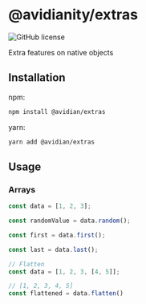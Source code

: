# @avidianity/extras

![GitHub license](https://img.shields.io/badge/license-MIT-blue.svg)

Extra features on native objects

## Installation

npm:

```bash
npm install @avidian/extras
```

yarn:

```bash
yarn add @avidian/extras
```

## Usage

### Arrays

```javascript
const data = [1, 2, 3];

const randomValue = data.random();

const first = data.first();

const last = data.last();

// Flatten
const data = [1, 2, 3, [4, 5]];

// [1, 2, 3, 4, 5]
const flattened = data.flatten()

```
